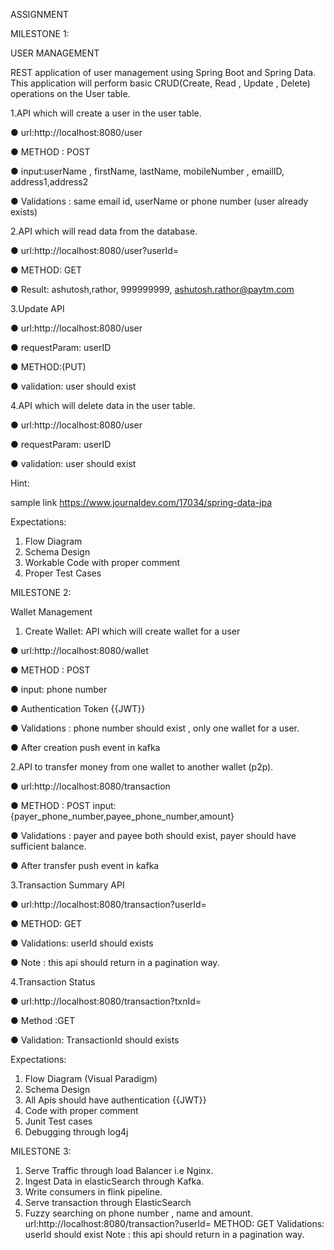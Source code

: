 ASSIGNMENT

MILESTONE 1:

USER MANAGEMENT

REST application of user management using Spring Boot and Spring Data. This application will perform basic CRUD(Create, Read , Update , Delete) operations on the User table.

1.API which will create a user in the user table.

● url:http://localhost:8080/user

● METHOD : POST

● input:userName , firstName, lastName, mobileNumber , emailID, address1,address2

● Validations : same email id, userName or phone number (user already exists)

2.API which will read data from the database.

● url:http://localhost:8080/user?userId=<userID>
  
● METHOD: GET
  
● Result: ashutosh,rathor, 999999999, ashutosh.rathor@paytm.com
  
3.Update API
  
● url:http://localhost:8080/user
  
● requestParam: userID
  
● METHOD:(PUT)
  
● validation: user should exist
  
4.API which will delete data in the user table.
  
● url:http://localhost:8080/user
  
● requestParam: userID
  
● validation: user should exist
  
Hint:
  
sample link https://www.journaldev.com/17034/spring-data-jpa
     
Expectations:
1. Flow Diagram
2. Schema Design
3. Workable Code with proper comment
4. Proper Test Cases
  
  
MILESTONE 2:

Wallet Management
  
1. Create Wallet: API which will create wallet for a user
  
● url:http://localhost:8080/wallet
  
● METHOD : POST
  
● input: phone number
  
● Authentication Token {{JWT}}
  
● Validations : phone number should exist , only one wallet for a user.
  
● After creation push event in kafka
  
2.API to transfer money from one wallet to another wallet (p2p).
  
● url:http://localhost:8080/transaction
  
● METHOD : POST input:{payer_phone_number,payee_phone_number,amount}
  
● Validations : payer and payee both should exist, payer should have sufficient balance.
  
● After transfer push event in kafka
  
3.Transaction Summary API
  
● url:http://localhost:8080/transaction?userId=<userId>
  
● METHOD: GET
  
● Validations: userId should exists
  
● Note : this api should return in a pagination way.
 
4.Transaction Status
  
● url:http://localhost:8080/transaction?txnId=<txnID>
  
● Method :GET
  
● Validation: TransactionId should exists
  
Expectations:
1. Flow Diagram (Visual Paradigm)
2. Schema Design
3. All Apis should have authentication {{JWT}}
4. Code with proper comment
5. Junit Test cases
6. Debugging through log4j
  
  
MILESTONE 3:
  
1. Serve Traffic through load Balancer i.e Nginx.
2. Ingest Data in elasticSearch through Kafka.
3. Write consumers in flink pipeline.
4. Serve transaction through ElasticSearch
5. Fuzzy searching on phone number , name and amount.
 url:http://localhost:8080/transaction?userId=<userId> METHOD: GET
Validations: userId should exist
Note : this api should return in a pagination way.
